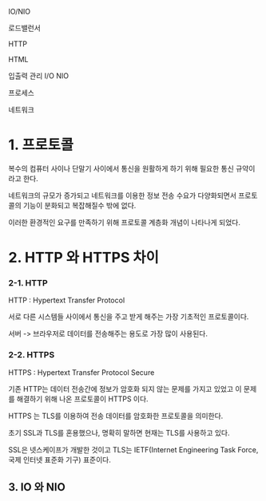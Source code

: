 IO/NIO

로드밸런서

HTTP

HTML

입출력 관리 I/O NIO

프로세스

네트워크

# 1. 프로토콜

복수의 컴퓨터 사이나 단말기 사이에서 통신을 원활하게 하기 위해 필요한 통신 규약이라고 한다.

네트워크의 규모가 증가되고 네트워크를 이용한 정보 전송 수요가 다양화되면서 프로토콜의 기능이 분화되고 복잡해질수 밖에 없다.

이러한 환경적인 요구를 만족하기 위해 프로토콜 계층화 개념이 나타나게 되었다.

# 2. HTTP 와 HTTPS 차이

### 2-1. HTTP

HTTP : Hypertext Transfer Protocol

서로 다른 시스템들 사이에서 통신을 주고 받게 해주는 가장 기초적인 프로토콜이다.

서버 -> 브라우저로 데이터를 전송해주는 용도로 가장 많이 사용된다.

### 2-2. HTTPS

HTTPS : Hypertext Transfer Protocol Secure

기존 HTTP는 데이터 전송간에 정보가 암호화 되지 않는 문제를 가지고 있었고 이 문제를 해결하기 위해 나온 프로토콜이 HTTPS 이다.

HTTPS 는 TLS를 이용하여 전송 데이터를 암호화한 프로토콜을 의미한다.

초기 SSL과 TLS를 혼용했으나, 명확히 말하면 현재는 TLS를 사용하고 있다.

SSL은 넷스케이프가 개발한 것이고 TLS는 IETF(Internet Engineering Task Force, 국제 인터넷 표준화 기구) 표준이다.

## 3. IO 와 NIO
